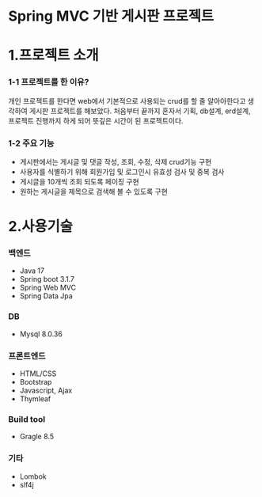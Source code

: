 Spring MVC 기반 게시판 프로젝트
==========================

# 1.프로젝트 소개

### 1-1 프로젝트를 한 이유?
개인 프로젝트를 한다면 web에서 기본적으로 사용되는 crud를 할 줄 알아야한다고 생각하여 게시판 프로젝트를 해보았다.
처음부터 끝까지 혼자서 기획, db설계, erd설계, 프로젝트 진행까지 하게 되어 뜻깊은 시간이 된 프로젝트이다.

### 1-2 주요 기능
- 게시판에서는 게시글 및 댓글 작성, 조회, 수정, 삭제 crud기능 구현
- 사용자를 식별하기 위해 회원가입 및 로그인시 유효성 검사 및 중복 검사
- 게시글을 10개씩 조회 되도록 페이징 구현
- 원하는 게시글을 제목으로 검색해 볼 수 있도록 구현



# 2.사용기술

### 백엔드
- Java 17
- Spring boot 3.1.7
- Spring Web MVC
- Spring Data Jpa

### DB
- Mysql 8.0.36

### 프론트엔드
- HTML/CSS
- Bootstrap
- Javascript, Ajax
- Thymleaf

### Build tool
- Gragle 8.5

### 기타
- Lombok
- slf4j
